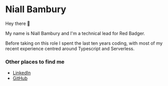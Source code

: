 # Niall Bambury

Hey there 👋 

My name is Niall Bambury and I'm a technical lead for Red Badger.

Before taking on this role I spent the last ten years coding, with most of my recent experience centred around Typescript and Serverless. 

### Other places to find me

- [LinkedIn](https://uk.linkedin.com/in/niall-bambury-a672a7a6)
- [GitHub](https://github.com/MrBrambleberry)
